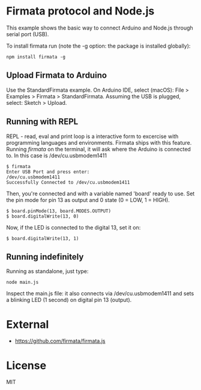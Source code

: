 # Firmata protocol and Node.js
This example shows the basic way to connect Arduino and Node.js through serial 
port (USB).

To install firmata run (note the -g option: the package is installed globally):

```
npm install firmata -g
```

## Upload Firmata to Arduino

Use the StandardFirmata example. On Arduino IDE, select (macOS): File > 
Examples > Firmata > StandardFirmata. Assuming the USB is plugged, select: Sketch > Upload.

## Running with REPL
REPL - read, eval and print loop is a interactive form to excercise with programming
languages and environments. Firmata ships with this feature.
Running *firmata* on the terminal, it will ask where the Arduino is connected to. 
In this case is /dev/cu.usbmodem1411

```
$ firmata
Enter USB Port and press enter:
/dev/cu.usbmodem1411
Successfully Connected to /dev/cu.usbmodem1411
```

Then, you're connected and with a variable named 'board' ready to use.
Set the pin mode for pin 13 as output and 0 state (0 = LOW, 1 = HIGH).

```
$ board.pinMode(13, board.MODES.OUTPUT)
$ board.digitalWrite(13, 0)
```

Now, if the LED is connected to the digital 13, set it on:

```
$ board.digitalWrite(13, 1)
```

## Running indefinitely
Running as standalone, just type:

```
node main.js
```

Inspect the main.js file: it also connects via /dev/cu.usbmodem1411 and sets a 
blinking LED (1 second) on digital pin 13 (output).

# External
* https://github.com/firmata/firmata.js

# License
MIT